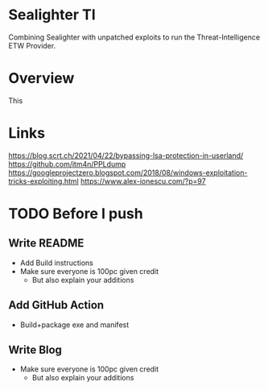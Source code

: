 # Sealighter TI
Combining Sealighter with unpatched exploits to run the Threat-Intelligence ETW Provider.

# Overview
This 


# Links
https://blog.scrt.ch/2021/04/22/bypassing-lsa-protection-in-userland/
https://github.com/itm4n/PPLdump
https://googleprojectzero.blogspot.com/2018/08/windows-exploitation-tricks-exploiting.html
https://www.alex-ionescu.com/?p=97

# TODO Before I push

## Write README
- Add Build instructions
- Make sure everyone is 100pc given credit
    - But also explain your additions

## Add GitHub Action
- Build+package exe and manifest

## Write Blog
- Make sure everyone is 100pc given credit
    - But also explain your additions
